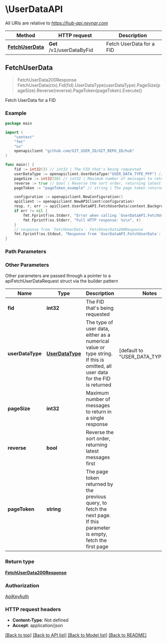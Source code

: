 # \UserDataAPI

All URIs are relative to *https://hub-api.neynar.com*

Method | HTTP request | Description
------------- | ------------- | -------------
[**FetchUserData**](UserDataAPI.md#FetchUserData) | **Get** /v1/userDataByFid | Fetch UserData for a FID



## FetchUserData

> FetchUserData200Response FetchUserData(ctx).Fid(fid).UserDataType(userDataType).PageSize(pageSize).Reverse(reverse).PageToken(pageToken).Execute()

Fetch UserData for a FID



### Example

```go
package main

import (
	"context"
	"fmt"
	"os"
	openapiclient "github.com/GIT_USER_ID/GIT_REPO_ID/hub"
)

func main() {
	fid := int32(3) // int32 | The FID that's being requested
	userDataType := openapiclient.UserDataType("USER_DATA_TYPE_PFP") // UserDataType | The type of user data, either as a numerical value or type string. If this is omitted, all user data for the FID is returned (optional) (default to "USER_DATA_TYPE_PFP")
	pageSize := int32(56) // int32 | Maximum number of messages to return in a single response (optional)
	reverse := true // bool | Reverse the sort order, returning latest messages first (optional)
	pageToken := "pageToken_example" // string | The page token returned by the previous query, to fetch the next page. If this parameter is empty, fetch the first page (optional)

	configuration := openapiclient.NewConfiguration()
	apiClient := openapiclient.NewAPIClient(configuration)
	resp, r, err := apiClient.UserDataAPI.FetchUserData(context.Background()).Fid(fid).UserDataType(userDataType).PageSize(pageSize).Reverse(reverse).PageToken(pageToken).Execute()
	if err != nil {
		fmt.Fprintf(os.Stderr, "Error when calling `UserDataAPI.FetchUserData``: %v\n", err)
		fmt.Fprintf(os.Stderr, "Full HTTP response: %v\n", r)
	}
	// response from `FetchUserData`: FetchUserData200Response
	fmt.Fprintf(os.Stdout, "Response from `UserDataAPI.FetchUserData`: %v\n", resp)
}
```

### Path Parameters



### Other Parameters

Other parameters are passed through a pointer to a apiFetchUserDataRequest struct via the builder pattern


Name | Type | Description  | Notes
------------- | ------------- | ------------- | -------------
 **fid** | **int32** | The FID that&#39;s being requested | 
 **userDataType** | [**UserDataType**](UserDataType.md) | The type of user data, either as a numerical value or type string. If this is omitted, all user data for the FID is returned | [default to &quot;USER_DATA_TYPE_PFP&quot;]
 **pageSize** | **int32** | Maximum number of messages to return in a single response | 
 **reverse** | **bool** | Reverse the sort order, returning latest messages first | 
 **pageToken** | **string** | The page token returned by the previous query, to fetch the next page. If this parameter is empty, fetch the first page | 

### Return type

[**FetchUserData200Response**](FetchUserData200Response.md)

### Authorization

[ApiKeyAuth](../README.md#ApiKeyAuth)

### HTTP request headers

- **Content-Type**: Not defined
- **Accept**: application/json

[[Back to top]](#) [[Back to API list]](../README.md#documentation-for-api-endpoints)
[[Back to Model list]](../README.md#documentation-for-models)
[[Back to README]](../README.md)

